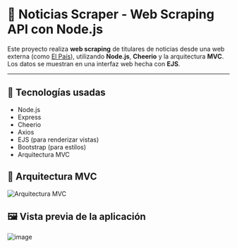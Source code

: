 # 📰 Noticias Scraper - Web Scraping API con Node.js

Este proyecto realiza **web scraping** de titulares de noticias desde una web externa (como [El País](https://elpais.com)), utilizando **Node.js**, **Cheerio** y la arquitectura **MVC**. Los datos se muestran en una interfaz web hecha con **EJS**.

---

## 📌 Tecnologías usadas

- Node.js
- Express
- Cheerio
- Axios
- EJS (para renderizar vistas)
- Bootstrap (para estilos)
- Arquitectura MVC

## 🧱 Arquitectura MVC

![Arquitectura MVC](public/img/mvc.png)

## 🖼️ Vista previa de la aplicación
![image](https://github.com/user-attachments/assets/f574d768-e593-4463-ade9-4354735437c3)


